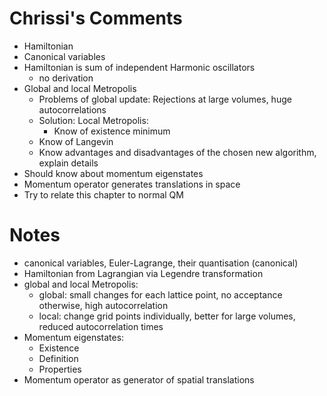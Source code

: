 # Chrissi's Comments

- Hamiltonian
- Canonical variables
- Hamiltonian is sum of independent Harmonic oscillators
	- no derivation
- Global and local Metropolis
	- Problems of global update: Rejections at large volumes, huge autocorrelations
	- Solution: Local Metropolis:
		- Know of existence minimum
	- Know of Langevin
	- Know advantages and disadvantages of the chosen new algorithm, explain details
- Should know about momentum eigenstates
- Momentum operator generates translations in space
- Try to relate this chapter to normal QM


# Notes

- canonical variables, Euler-Lagrange, their quantisation (canonical)
- Hamiltonian from Lagrangian via Legendre transformation
- global and local Metropolis:
	- global: small changes for each lattice point, no acceptance otherwise, high autocorrelation
	- local: change grid points individually, better for large volumes, reduced autocorrelation times
- Momentum eigenstates:
	- Existence
	- Definition
	- Properties
- Momentum operator as generator of spatial translations